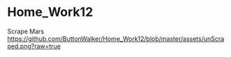 # Home_Work12
Scrape Mars
https://github.com/ButtonWalker/Home_Work12/blob/master/assets/unScraped.png?raw=true
